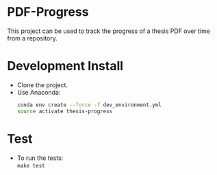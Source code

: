 # PDF-Progress
This project can be used to track the progress of a thesis PDF over time from a repository.


# Development Install
* Clone the project.
* Use Anaconda:
	```bash
	conda env create --force -f dev_environment.yml
	source activate thesis-progress
	```

# Test
* To run the tests:  
	`make test`
